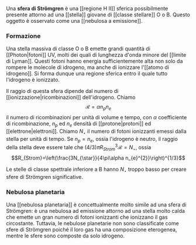 Una **sfera di Strömgren** è una [[regione H II]] sferica possibilmente presente attorno ad una [[stella]] giovane di [[classe stellare]] O o B. Questo oggetto è osservato come una [[nebulosa a emissione]].
### Formazione
Una stella massiva di classe O o B emette grandi quantità di [[Photon|fotoni]] UV, molti dei quali di lunghezza d'onda minore del [[limite di Lyman]]. Questi fotoni hanno energia sufficientemente alta non solo da rompere le molecole di idrogeno, ma anche di ionizzare l'[[atomo di idrogeno]]. Si forma dunque una regione sferica entro il quale tutto l'idrogeno è ionizzato.

Il raggio di questa sfera dipende dal numero di [[ionizzazione|ricombinazioni]] dell'idrogeno. Chiamo
$$\mathcal{R}=\alpha n_{p}n_{e}$$
il numero di ricombinazioni per unità di volume e tempo, con $\alpha$ coefficiente di ricombinazione, $n_{p}$ ed $n_{e}$ densità di [[protone|protoni]] ed [[elettrone|elettroni]]. Chiamo $N_{\star}$ il numero di fotoni ionizzanti emessi dalla stella per unità di tempo. Se $n_{p}=n_{e}$, ossia l'idrogeno è neutro, il raggio della stella deve essere tale che $(4/3)\pi R_{Strom}^{3} \mathcal{R}=N_{\star}$, ossia
$$R_{Strom}=\left(\frac{3N_{\star}}{4\pi\alpha n_{e}^{2}}\right)^{1/3}$$

Le stelle di classe spettrale inferiore a B hanno $N_{\star}$ troppo basso per creare sfere di Strömgren significative.
### Nebulosa planetaria
Una [[nebulosa planetaria]] è concettualmente molto simile ad una sfera di Strömgren: è una nebulosa ad emissione attorno ad una stella molto calda che emette un gran numero di fotoni ionizzanti che ionizzano il gas circostante. Tuttavia, le nebulose planetarie non sono classificate come sfere di Strömgren poiché il loro gas ha una composizione eterogenea, mentre le sfere sono composte da solo idrogeno.